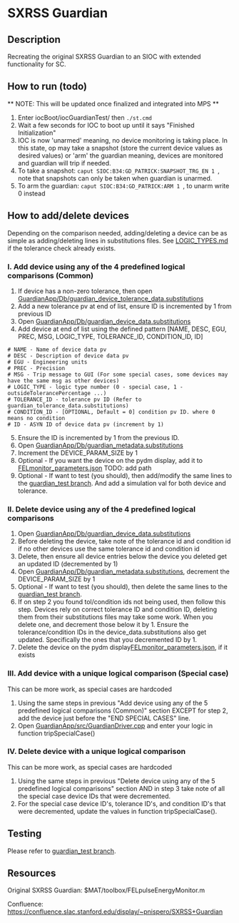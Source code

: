 # SXRSS Guardian

## Description
Recreating the original SXRSS Guardian to an SIOC with extended functionality for SC.

## How to run (todo)
** NOTE: This will be updated once finalized and integrated into MPS **
1. Enter iocBoot/iocGuardianTest/ then ```./st.cmd ```
2. Wait a few seconds for IOC to boot up until it says "Finished Initialization"
3. IOC is now 'unarmed' meaning, no device monitoring is taking place. In this state, op may take a snapshot (store the current device values as desired values) or 'arm' the guardian meaning, devices are monitored and guardian will trip if needed.
4. To take a snapshot: ```caput SIOC:B34:GD_PATRICK:SNAPSHOT_TRG_EN 1 ```, note that snapshots can only be taken when guardian is unarmed.
5. To arm the guardian: ```caput SIOC:B34:GD_PATRICK:ARM 1 ```, to unarm write 0 instead

## How to add/delete devices
Depending on the comparison needed, adding/deleting a device can be as simple as adding/deleting lines in substitutions files. See [LOGIC_TYPES.md](LOGIC_TYPES.md) if the tolerance check already exists.

### I. Add device using any of the 4 predefined logical comparisons (Common)
1. If device has a non-zero tolerance, then open [GuardianApp/Db/guardian_device_tolerance_data.substitutions](GuardianApp/Db/guardian_device_tolerance_data.substitutions)
2. Add a new tolerance pv at end of list, ensure ID is incremented by 1 from previous ID
3. Open  [GuardianApp/Db/guardian_device_data.substitutions](GuardianApp/Db/guardian_device_data.substitutions)
4. Add device at end of list using the defined pattern [NAME, DESC, EGU, PREC, MSG, LOGIC_TYPE, TOLERANCE_ID, CONDITION_ID, ID]
~~~
# NAME - Name of device data pv
# DESC - Description of device data pv
# EGU - Engineering units
# PREC - Precision
# MSG - Trip message to GUI (For some special cases, some devices may have the same msg as other devices)
# LOGIC_TYPE - logic type number (0 - special case, 1 - outsideTolerancePercentage ...)
# TOLERANCE_ID - tolerance pv ID (Refer to guardian_tolerance_data.substitutions)
# CONDITION_ID - [OPTIONAL, Default = 0] condition pv ID. where 0 means no condition
# ID - ASYN ID of device data pv (increment by 1)
~~~
5. Ensure the ID is incremented by 1 from the previous ID.
6. Open [GuardianApp/Db/guardian_metadata.substitutions](GuardianApp/Db/guardian_metadata.substitutions)
7. Increment the DEVICE_PARAM_SIZE by 1
8. Optional - If you want the device on the pydm display, add it to [FELmonitor_parameters.json]() TODO: add path
9. Optional - If want to test (you should), then add/modify the same lines to the [guardian_test branch](https://github.com/pnispero/Guardian/tree/guardian_test). And add a simulation val for both device and tolerance.

### II. Delete device using any of the 4 predefined logical comparisons
1. Open [GuardianApp/Db/guardian_device_data.substitutions](GuardianApp/Db/guardian_device_data.substitutions)
2. Before deleting the device, take note of the tolerance id and condition id if no other devices use the same tolerance id and condition id
3. Delete, then ensure all device entries below the device you deleted get an updated ID (decremented by 1)
4. Open [GuardianApp/Db/guardian_metadata.substitutions](GuardianApp/Db/guardian_metadata.substitutions), decrement the DEVICE_PARAM_SIZE by 1
5. Optional - If want to test (you should), then delete the same lines to the [guardian_test branch](https://github.com/pnispero/Guardian/tree/guardian_test).
6. If on step 2 you found tol/condition ids not being used, then follow this step. Devices rely on correct tolerance ID and condition ID, deleting them from their substitutions files may take some work. When you delete one, and decrement those below it by 1. Ensure the tolerance/condition IDs in the  device_data.substitutions also get updated. Specifically the ones that you decremented ID by 1. 
7. Delete the device on the pydm display[FELmonitor_parameters.json](), if it exists

### III. Add device with a unique logical comparison (Special case)
This can be more work, as special cases are hardcoded
1. Using the same steps in previous "Add device using any of the 5 predefined logical comparisons (Common)" section EXCEPT for step 2, add the device just before the "END SPECIAL CASES" line. 
2. Open [GuardianApp/src/GuardianDriver.cpp](GuardianApp/src/GuardianDriver.cpp) and enter your logic in function tripSpecialCase()

### IV. Delete device with a unique logical comparison
This can be more work, as special cases are hardcoded
1. Using the same steps in previous "Delete device using any of the 5 predefined logical comparisons" section AND in step 3 take note of all the special case device IDs that were decremented.
2. For the special case device ID's, tolerance ID's, and condition ID's that were decremented, update the values in function tripSpecialCase(). 

## Testing
Please refer to [guardian_test branch](https://github.com/pnispero/Guardian/tree/guardian_test).

## Resources
Original SXRSS Guardian: $MAT/toolbox/FELpulseEnergyMonitor.m

Confluence: https://confluence.slac.stanford.edu/display/~pnispero/SXRSS+Guardian
